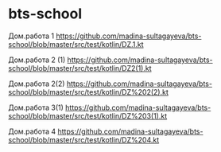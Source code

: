# bts-school
Дом.работа 1
https://github.com/madina-sultagayeva/bts-school/blob/master/src/test/kotlin/DZ.1.kt

Дом.работа 2 (1)
https://github.com/madina-sultagayeva/bts-school/blob/master/src/test/kotlin/DZ2(1).kt

Дом.работа 2(2)
https://github.com/madina-sultagayeva/bts-school/blob/master/src/test/kotlin/DZ%202(2).kt

Дом.работа 3(1)
https://github.com/madina-sultagayeva/bts-school/blob/master/src/test/kotlin/DZ%203(1).kt

Дом.работа 4
https://github.com/madina-sultagayeva/bts-school/blob/master/src/test/kotlin/DZ%204.kt

